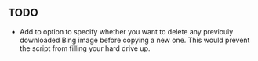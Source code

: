 TODO
----

* Add to option to specify whether you want to delete any previouly downloaded Bing image before copying a new one. 
  This would prevent the script from filling your hard drive up. 
